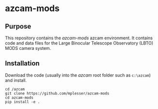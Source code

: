 # azcam-mods

## Purpose

This repository contains the *azcam-mods* azcam environment.  It contains code and data files for the Large Binocular Telescope Observatory (LBTO) MODS camera system.

## Installation

Download the code (usually into the *azcam* root folder such as `c:\azcam`) and install.

```shell
cd /azcam
git clone https://github.com/mplesser/azcam-mods
cd azcam-mods
pip install -e .
```
